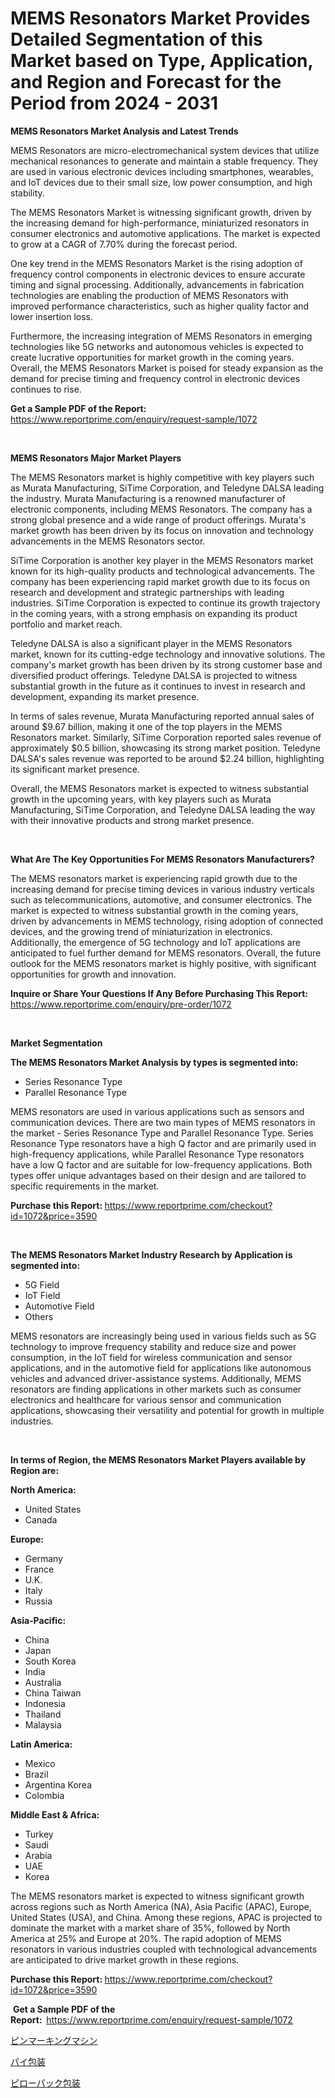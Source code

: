<p><h1>MEMS Resonators Market Provides Detailed Segmentation of this Market based on Type, Application, and Region and Forecast for the Period from 2024 - 2031</h1></p><p><strong>MEMS Resonators Market Analysis and Latest Trends</strong></p>
<p><p>MEMS Resonators are micro-electromechanical system devices that utilize mechanical resonances to generate and maintain a stable frequency. They are used in various electronic devices including smartphones, wearables, and IoT devices due to their small size, low power consumption, and high stability.</p><p>The MEMS Resonators Market is witnessing significant growth, driven by the increasing demand for high-performance, miniaturized resonators in consumer electronics and automotive applications. The market is expected to grow at a CAGR of 7.70% during the forecast period.</p><p>One key trend in the MEMS Resonators Market is the rising adoption of frequency control components in electronic devices to ensure accurate timing and signal processing. Additionally, advancements in fabrication technologies are enabling the production of MEMS Resonators with improved performance characteristics, such as higher quality factor and lower insertion loss.</p><p>Furthermore, the increasing integration of MEMS Resonators in emerging technologies like 5G networks and autonomous vehicles is expected to create lucrative opportunities for market growth in the coming years. Overall, the MEMS Resonators Market is poised for steady expansion as the demand for precise timing and frequency control in electronic devices continues to rise.</p></p>
<p><strong>Get a Sample PDF of the Report:&nbsp;</strong> <a href="https://www.reportprime.com/enquiry/request-sample/1072">https://www.reportprime.com/enquiry/request-sample/1072</a></p>
<p>&nbsp;</p>
<p><strong>MEMS Resonators Major Market Players</strong></p>
<p><p>The MEMS Resonators market is highly competitive with key players such as Murata Manufacturing, SiTime Corporation, and Teledyne DALSA leading the industry. Murata Manufacturing is a renowned manufacturer of electronic components, including MEMS Resonators. The company has a strong global presence and a wide range of product offerings. Murata's market growth has been driven by its focus on innovation and technology advancements in the MEMS Resonators sector.</p><p>SiTime Corporation is another key player in the MEMS Resonators market known for its high-quality products and technological advancements. The company has been experiencing rapid market growth due to its focus on research and development and strategic partnerships with leading industries. SiTime Corporation is expected to continue its growth trajectory in the coming years, with a strong emphasis on expanding its product portfolio and market reach.</p><p>Teledyne DALSA is also a significant player in the MEMS Resonators market, known for its cutting-edge technology and innovative solutions. The company's market growth has been driven by its strong customer base and diversified product offerings. Teledyne DALSA is projected to witness substantial growth in the future as it continues to invest in research and development, expanding its market presence.</p><p>In terms of sales revenue, Murata Manufacturing reported annual sales of around $9.67 billion, making it one of the top players in the MEMS Resonators market. Similarly, SiTime Corporation reported sales revenue of approximately $0.5 billion, showcasing its strong market position. Teledyne DALSA's sales revenue was reported to be around $2.24 billion, highlighting its significant market presence.</p><p>Overall, the MEMS Resonators market is expected to witness substantial growth in the upcoming years, with key players such as Murata Manufacturing, SiTime Corporation, and Teledyne DALSA leading the way with their innovative products and strong market presence.</p></p>
<p>&nbsp;</p>
<p><strong>What Are The Key Opportunities For MEMS Resonators Manufacturers?</strong></p>
<p><p>The MEMS resonators market is experiencing rapid growth due to the increasing demand for precise timing devices in various industry verticals such as telecommunications, automotive, and consumer electronics. The market is expected to witness substantial growth in the coming years, driven by advancements in MEMS technology, rising adoption of connected devices, and the growing trend of miniaturization in electronics. Additionally, the emergence of 5G technology and IoT applications are anticipated to fuel further demand for MEMS resonators. Overall, the future outlook for the MEMS resonators market is highly positive, with significant opportunities for growth and innovation.</p></p>
<p><strong>Inquire or Share Your Questions If Any Before Purchasing This Report:</strong> <a href="https://www.reportprime.com/enquiry/pre-order/1072">https://www.reportprime.com/enquiry/pre-order/1072</a></p>
<p>&nbsp;</p>
<p><strong>Market Segmentation</strong></p>
<p><strong>The MEMS Resonators Market Analysis by types is segmented into:</strong></p>
<p><ul><li>Series Resonance Type</li><li>Parallel Resonance Type</li></ul></p>
<p><p>MEMS resonators are used in various applications such as sensors and communication devices. There are two main types of MEMS resonators in the market - Series Resonance Type and Parallel Resonance Type. Series Resonance Type resonators have a high Q factor and are primarily used in high-frequency applications, while Parallel Resonance Type resonators have a low Q factor and are suitable for low-frequency applications. Both types offer unique advantages based on their design and are tailored to specific requirements in the market.</p></p>
<p><strong>Purchase this Report:&nbsp;</strong><a href="https://www.reportprime.com/checkout?id=1072&price=3590">https://www.reportprime.com/checkout?id=1072&price=3590</a></p>
<p>&nbsp;</p>
<p><strong>The MEMS Resonators Market Industry Research by Application is segmented into:</strong></p>
<p><ul><li>5G Field</li><li>IoT Field</li><li>Automotive Field</li><li>Others</li></ul></p>
<p><p>MEMS resonators are increasingly being used in various fields such as 5G technology to improve frequency stability and reduce size and power consumption, in the IoT field for wireless communication and sensor applications, and in the automotive field for applications like autonomous vehicles and advanced driver-assistance systems. Additionally, MEMS resonators are finding applications in other markets such as consumer electronics and healthcare for various sensor and communication applications, showcasing their versatility and potential for growth in multiple industries.</p></p>
<p>&nbsp;</p>
<p><strong>In terms of Region, the MEMS Resonators Market Players available by Region are:</strong></p>
<p>
    <p> <strong> North America: </strong>
        <ul>
            <li>United States</li>
            <li>Canada</li>
        </ul>
        </p> 
    <p> <strong> Europe: </strong>
        <ul>
            <li>Germany</li>
            <li>France</li>
            <li>U.K.</li>
            <li>Italy</li>
            <li>Russia</li>
        </ul>
        </p> 
    <p> <strong> Asia-Pacific: </strong>
        <ul>
            <li>China</li>
            <li>Japan</li>
            <li>South Korea</li>
            <li>India</li>
            <li>Australia</li>
            <li>China Taiwan</li>
            <li>Indonesia</li>
            <li>Thailand</li>
            <li>Malaysia</li>
        </ul>
        </p> 
    <p> <strong> Latin America: </strong>
        <ul>
            <li>Mexico</li>
            <li>Brazil</li>
            <li>Argentina Korea</li>
            <li>Colombia</li>
        </ul>
        </p> 
    <p> <strong> Middle East & Africa: </strong>
        <ul>
            <li>Turkey</li>
            <li>Saudi</li>
            <li>Arabia</li>
            <li>UAE</li>
            <li>Korea</li>
        </ul>
    </p>
    </p>
<p><p>The MEMS resonators market is expected to witness significant growth across regions such as North America (NA), Asia Pacific (APAC), Europe, United States (USA), and China. Among these regions, APAC is projected to dominate the market with a market share of 35%, followed by North America at 25% and Europe at 20%. The rapid adoption of MEMS resonators in various industries coupled with technological advancements are anticipated to drive market growth in these regions.</p></p>
<p><strong>Purchase this Report: </strong><a href="https://www.reportprime.com/checkout?id=1072&price=3590">https://www.reportprime.com/checkout?id=1072&price=3590</a></p>
<p>&nbsp;<strong>Get a Sample PDF of the Report:&nbsp;&nbsp;</strong><a href="https://www.reportprime.com/enquiry/request-sample/1072">https://www.reportprime.com/enquiry/request-sample/1072</a></p>
<p><strong></strong></p>
<p><p><a href="https://github.com/jkjreqjscoxx7/Market-Research-Report-List-1/blob/main/58960648486.md">ピンマーキングマシン</a></p><p><a href="https://github.com/hilmi-2a/Market-Research-Report-List-1/blob/main/49180668484.md">パイ包装</a></p><p><a href="https://github.com/Sophiaard2003/Market-Research-Report-List-1/blob/main/55646808485.md">ピローパック包装</a></p></p>